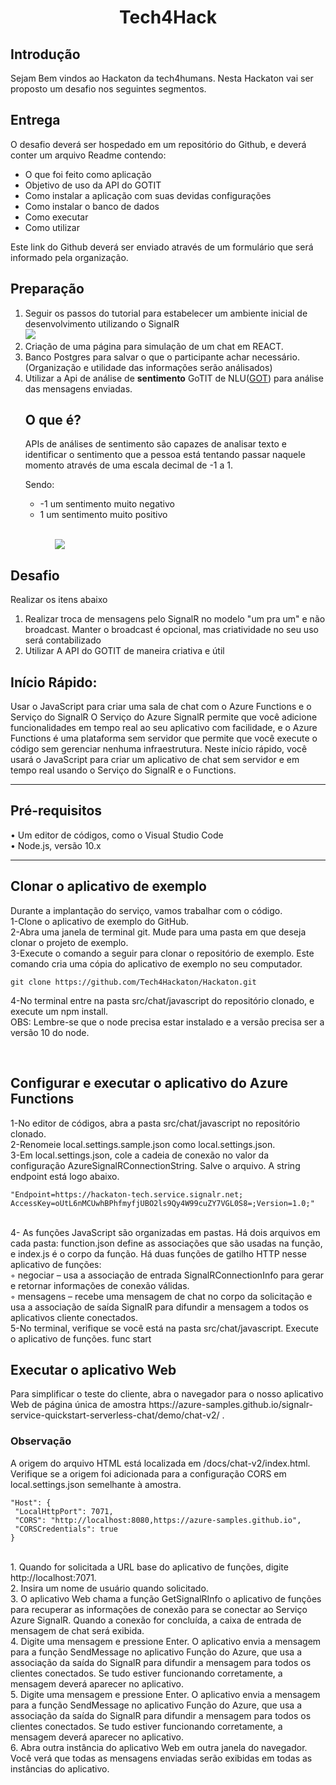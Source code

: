 <h1 align="center">Tech4Hack</h1>

## Introdução

Sejam Bem vindos ao Hackaton da tech4humans. Nesta Hackaton vai ser proposto um desafio nos seguintes segmentos.

## Entrega

O desafio deverá ser hospedado em um repositório do Github, e deverá conter um arquivo Readme contendo:
<ul>
    <li>O que foi feito como aplicação</li>
    <li>Objetivo de uso da API do GOTIT</li>
    <li>Como instalar a aplicação com suas devidas configurações</li>
    <li>Como instalar o banco de dados</li>
    <li>Como executar</li>
    <li>Como utilizar</li>
</ul>

Este link do Github deverá ser enviado através de um formulário que será informado pela organização.

## Preparação

<ol>
    <li>Seguir os passos do tutorial para estabelecer um ambiente inicial de desenvolvimento utilizando o SignalR<br /><img src="https://miro.medium.com/max/660/1*DIL4N-vk3D8VjoeRZ-WHIw.png"/></li>
    <li>Criação de uma página para simulação de um chat em REACT.</li>
    <li>Banco Postgres para salvar o que o participante achar necessário. (Organização e utilidade das informações serão análisados)</li>
    <li>Utilizar a Api de análise de <b>sentimento</b> GoTIT de NLU(<a href="https://www.gotit.ai/">GOT</a>) para análise das mensagens enviadas.
        <h2>O que é?</h2>
        <p>APIs de análises de sentimento são capazes de analisar texto e identificar o sentimento que a pessoa está tentando passar naquele momento através de uma escala decimal de -1 a 1.</p>
        <p>Sendo:</p>
        <ul>
            <li>-1 um sentimento muito negativo</li>
            <li>1 um sentimento muito positivo</li>
        <ul/>
        <br />
        <img src="https://d33wubrfki0l68.cloudfront.net/b22426b0bcb4a45e762a51a51cca5af3022bc054/f9a94/static/3db9023a9e1bf7804afb45fca7a4bec9/12fd3/sentiment-analysis-api.png"/>
    </li>
</ol>

## Desafio

Realizar os itens abaixo
<ol>
    <li>Realizar troca de mensagens pelo SignalR no modelo "um pra um" e não broadcast. Manter o broadcast é opcional, mas criatividade no seu uso será contabilizado</li>
    <li>Utilizar A API do GOTIT de maneira criativa e útil</li>
</ol>
    
## Início Rápido:
Usar o JavaScript para criar uma sala de chat com o Azure Functions e o Serviço do SignalR
O Serviço do Azure SignalR permite que você adicione funcionalidades em tempo real ao seu aplicativo com 
facilidade, e o Azure Functions é uma plataforma sem servidor que permite que você execute o código sem 
gerenciar nenhuma infraestrutura. Neste início rápido, você usará o JavaScript para criar um aplicativo 
de chat sem servidor e em tempo real usando o Serviço do SignalR e o Functions.
<hr></hr>
<h2>Pré-requisitos</h2>
    • Um editor de códigos, como o Visual Studio Code <br>
    • Node.js, versão 10.x
<hr></hr>      
      <h2>Clonar o aplicativo de exemplo</h2>
      Durante a implantação do serviço, vamos trabalhar com o código. <br>
    1-Clone o aplicativo de exemplo do GitHub. <br>
    2-Abra uma janela de terminal git. Mude para uma pasta em que deseja clonar o projeto de exemplo.<br>
    3-Execute o comando a seguir para clonar o repositório de exemplo. Este comando cria uma cópia do aplicativo de exemplo no seu computador.<br>
    
    git clone https://github.com/Tech4Hackaton/Hackaton.git
    
   4-No terminal entre na pasta src/chat/javascript do repositório clonado, e execute um npm install.<br>
    OBS: Lembre-se que o node precisa estar instalado e a versão precisa ser a versão 10 do node.<br>      

<br><h2>Configurar e executar o aplicativo do Azure Functions</h2>
    1-No editor de códigos, abra a pasta src/chat/javascript no repositório clonado.<br>
    2-Renomeie local.settings.sample.json como local.settings.json.<br>
    3-Em local.settings.json, cole a cadeia de conexão no valor da configuração AzureSignalRConnectionString. Salve o arquivo. 
    A string endpoint está logo abaixo.<br>
    
    "Endpoint=https://hackaton-tech.service.signalr.net; AccessKey=oUtL6nMCUwhBPhfmyfjUBO2ls9Qy4W99cuZY7VGL0S8=;Version=1.0;"
   <br>4- As funções JavaScript são organizadas em pastas. Há dois arquivos em cada pasta: function.json define as associações que são usadas na função, e index.js é o corpo da função. Há duas funções de gatilho HTTP nesse aplicativo de funções:
  <br>◦ negociar – usa a associação de entrada SignalRConnectionInfo para gerar e retornar informações de conexão válidas.
  <br>◦ mensagens – recebe uma mensagem de chat no corpo da solicitação e usa a associação de saída SignalR para difundir a mensagem a todos os aplicativos cliente conectados.
  <br>5-No terminal, verifique se você está na pasta src/chat/javascript. Execute o aplicativo de funções.
func start

<h2>Executar o aplicativo Web</h2>
Para simplificar o teste do cliente, abra o navegador para o nosso aplicativo Web de página única de amostra https://azure-samples.github.io/signalr-service-quickstart-serverless-chat/demo/chat-v2/ .<br>
<h3>Observação</h3>
A origem do arquivo HTML está localizada em /docs/chat-v2/index.html. 
<br>Verifique se a origem foi adicionada para a configuração CORS em local.settings.json semelhante à amostra.<br>

    "Host": {
     "LocalHttpPort": 7071,
     "CORS": "http://localhost:8080,https://azure-samples.github.io",
     "CORSCredentials": true
    }
<br>
1. Quando for solicitada a URL base do aplicativo de funções, digite http://localhost:7071.<br>
2. Insira um nome de usuário quando solicitado.<br>
3. O aplicativo Web chama a função GetSignalRInfo o aplicativo de funções para recuperar as informações de conexão para se conectar ao Serviço Azure SignalR. Quando a conexão for concluída, a caixa de entrada de mensagem de chat será exibida.<br>
4. Digite uma mensagem e pressione Enter. O aplicativo envia a mensagem para a função SendMessage no aplicativo Função do Azure, que usa a associação da saída do SignalR para difundir a mensagem para todos os clientes conectados. Se tudo estiver funcionando corretamente, a mensagem deverá aparecer no aplicativo.<br>
5. Digite uma mensagem e pressione Enter. O aplicativo envia a mensagem para a função SendMessage no aplicativo Função do Azure, que usa a associação da saída do SignalR para difundir a mensagem para todos os clientes conectados. Se tudo estiver funcionando corretamente, a mensagem deverá aparecer no aplicativo.<br>
6. Abra outra instância do aplicativo Web em outra janela do navegador. Você verá que todas as mensagens enviadas serão exibidas em todas as instâncias do aplicativo.<br>
